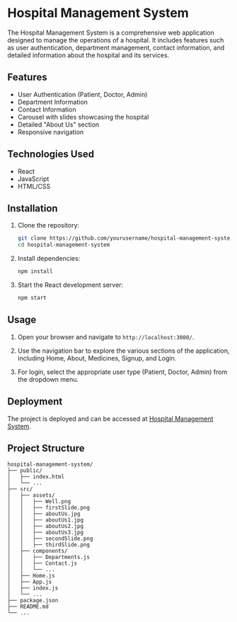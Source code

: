 # Hospital Management System

The Hospital Management System is a comprehensive web application designed to manage the operations of a hospital. It includes features such as user authentication, department management, contact information, and detailed information about the hospital and its services.

## Features

- User Authentication (Patient, Doctor, Admin)
- Department Information
- Contact Information
- Carousel with slides showcasing the hospital
- Detailed "About Us" section
- Responsive navigation

## Technologies Used

- React
- JavaScript
- HTML/CSS

## Installation

1. Clone the repository:
    ```bash
    git clone https://github.com/yourusername/hospital-management-system.git
    cd hospital-management-system
    ```

2. Install dependencies:
    ```bash
    npm install
    ```

3. Start the React development server:
    ```bash
    npm start
    ```

## Usage

1. Open your browser and navigate to `http://localhost:3000/`.

2. Use the navigation bar to explore the various sections of the application, including Home, About, Medicines, Signup, and Login.

3. For login, select the appropriate user type (Patient, Doctor, Admin) from the dropdown menu.

## Deployment

The project is deployed and can be accessed at [Hospital Management System](https://hms-5x6w.onrender.com).

## Project Structure

```plaintext
hospital-management-system/
├── public/
│   ├── index.html
│   └── ...
├── src/
│   ├── assets/
│   │   ├── Well.png
│   │   ├── firstSlide.png
│   │   ├── aboutUs.jpg
│   │   ├── aboutUs1.jpg
│   │   ├── aboutUs2.jpg
│   │   ├── aboutUs3.jpg
│   │   ├── secondSlide.png
│   │   ├── thirdSlide.png
│   ├── components/
│   │   ├── Departments.js
│   │   ├── Contact.js
│   │   └── ...
│   ├── Home.js
│   ├── App.js
│   ├── index.js
│   └── ...
├── package.json
├── README.md
└── ...
